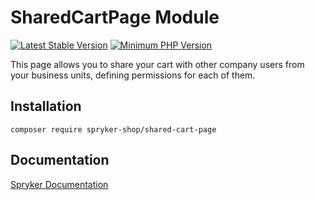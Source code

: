# SharedCartPage Module
[![Latest Stable Version](https://poser.pugx.org/spryker-shop/shared-cart-page/v/stable.svg)](https://packagist.org/packages/spryker-shop/shared-cart-page)
[![Minimum PHP Version](https://img.shields.io/badge/php-%3E%3D%207.4-8892BF.svg)](https://php.net/)

This page allows you to share your cart with other company users from your business units, defining permissions for each of them.

## Installation

```
composer require spryker-shop/shared-cart-page
```

## Documentation

[Spryker Documentation](https://docs.spryker.com)
